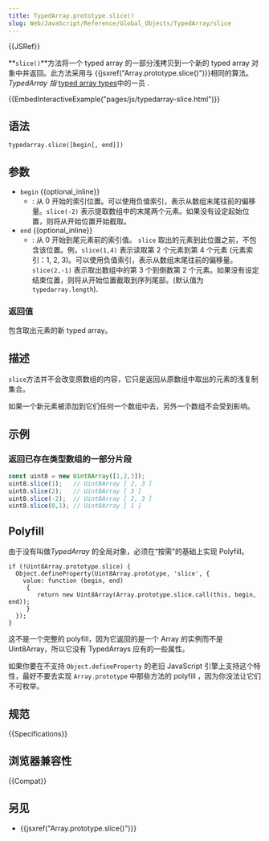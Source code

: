```yaml
---
title: TypedArray.prototype.slice()
slug: Web/JavaScript/Reference/Global_Objects/TypedArray/slice
---
```

{{JSRef}}

**`slice()`**方法将一个 typed array 的一部分浅拷贝到一个新的 typed array 对象中并返回。此方法采用与 {{jsxref("Array.prototype.slice()")}}相同的算法。_TypedArray 指_ [typed array types](https://developer.mozilla.org/zh-CN/docs/Web/JavaScript/Reference/Global_Objects/TypedArray#TypedArray_objects)中的一员 .

{{EmbedInteractiveExample("pages/js/typedarray-slice.html")}}

## 语法

```plain
typedarray.slice([begin[, end]])
```

## 参数

- `begin` {{optional_inline}}
  - : 从 0 开始的索引位置。可以使用负值索引，表示从数组末尾往前的偏移量。`slice(-2)` 表示提取数组中的末尾两个元素。如果没有设定起始位置，则将从开始位置开始截取。
- `end` {{optional_inline}}
  - : 从 0 开始到尾元素前的索引值。 `slice` 取出的元素到此位置之前，不包含该位置。例，`slice(1,4)` 表示读取第 2 个元素到第 4 个元素 (元素索引：1, 2, 3)。可以使用负值索引，表示从数组末尾往前的偏移量。 `slice(2,-1)` 表示取出数组中的第 3 个到倒数第 2 个元素。如果没有设定结束位置，则将从开始位置截取到序列尾部。(默认值为`typedarray.length`).

### 返回值

包含取出元素的新 typed array。

## 描述

`slice`方法并不会改变原数组的内容，它只是返回从原数组中取出的元素的浅复制集合。

如果一个新元素被添加到它们任何一个数组中去，另外一个数组不会受到影响。

## 示例

### 返回已存在类型数组的一部分片段

```js
const uint8 = new Uint8Array([1,2,3]);
uint8.slice(1);   // Uint8Array [ 2, 3 ]
uint8.slice(2);   // Uint8Array [ 3 ]
uint8.slice(-2);  // Uint8Array [ 2, 3 ]
uint8.slice(0,1); // Uint8Array [ 1 ]
```

## Polyfill

由于没有叫做*TypedArray* 的全局对象，必须在“按需”的基础上实现 Polyfill。

```plain
if (!Uint8Array.prototype.slice) {
  Object.defineProperty(Uint8Array.prototype, 'slice', {
    value: function (begin, end)
     {
        return new Uint8Array(Array.prototype.slice.call(this, begin, end));
     }
  });
}
```

这不是一个完整的 polyfill，因为它返回的是一个 Array 的实例而不是 Uint8Array，所以它没有 TypedArrays 应有的一些属性。

如果你要在不支持 `Object.defineProperty` 的老旧 JavaScript 引擎上支持这个特性，最好不要去实现 `Array.prototype` 中那些方法的 polyfill ，因为你没法让它们不可枚举。

## 规范

{{Specifications}}

## 浏览器兼容性

{{Compat}}

## 另见

- {{jsxref("Array.prototype.slice()")}}
